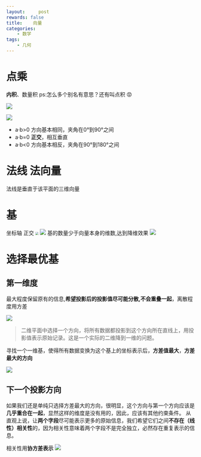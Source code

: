 ```yaml
---
layout:     post
rewards: false
title:    向量
categories:
    - 数学
tags:
    - 几何
---
```


# 点乘
**内积**、数量积 ps:怎么多个别名有意思？还有叫点积 😡


![](https://cdn.jsdelivr.net/gh/631068264/img/006tNbRwgy1fvg38v84wqj30ie04y0sl.jpg)

![](https://cdn.jsdelivr.net/gh/631068264/img/006tNbRwgy1fvg3aaehonj30wc0jodi6.jpg)

- a·b>0    方向基本相同，夹角在0°到90°之间
- a·b=0    **正交**，相互垂直
- a·b<0    方向基本相反，夹角在90°到180°之间

# 法线 法向量
法线是垂直于该平面的三维向量

# 基
坐标轴 正交
<img src="https://cdn.jsdelivr.net/gh/631068264/img/006tNbRwgy1fvkqwxm492j30ea02a0sk.jpg" style="zoom:50%"/>
![](https://cdn.jsdelivr.net/gh/631068264/img/006tKfTcgy1g18gv8os76j32420s2k3l.jpg)
基的数量少于向量本身的维数,达到降维效果
![](https://cdn.jsdelivr.net/gh/631068264/img/006tKfTcgy1g18h6aaqrjj31wq0u0nd1.jpg)

# 选择最优基

## 第一维度
最大程度保留原有的信息,**希望投影后的投影值尽可能分散,不会重叠一起**，离散程度用方差

![](https://cdn.jsdelivr.net/gh/631068264/img/006tKfTcgy1g18hcflgbxj30yw0u0ta4.jpg)

> 二维平面中选择一个方向，将所有数据都投影到这个方向所在直线上，用投影值表示原始记录。这是一个实际的二维降到一维的问题。

寻找一个一维基，使得所有数据变换为这个基上的坐标表示后，**方差值最大**，**方差最大的方向**

![](https://cdn.jsdelivr.net/gh/631068264/img/006tKfTcgy1g18hsur554j31o60ek753.jpg)

## 下一个投影方向

如果我们还是单纯只选择方差最大的方向，很明显，这个方向与第一个方向应该是**几乎重合在一起**，显然这样的维度是没有用的，因此，应该有其他约束条件。
从直观上说，让**两个字段**尽可能表示更多的原始信息，我们希望它们之间**不存在（线性）相关性**的，因为相关性意味着两个字段不是完全独立，必然存在重复表示的信息。

相关性用**协方差表示**
![](https://cdn.jsdelivr.net/gh/631068264/img/006tKfTcgy1g18hud1wz4j31ls0cy758.jpg)